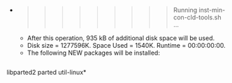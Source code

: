 * >>>>>>>>> Running inst-min-con-cld-tools.sh ...
  * After this operation, 935 kB of additional disk space will be used.
  * Disk size = 1277596K. Space Used = 1540K. Runtime = 00:00:00:00.
  * The following NEW packages will be installed:
  ```bash
libparted2 parted util-linux*
  ```
